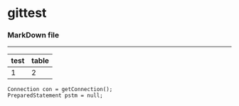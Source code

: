 # gittest

### MarkDown file
---
|test|table|
|---|---|
|1|2|

```
Connection con = getConnection();
PreparedStatement pstm = null;
```
